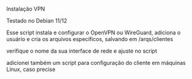 Instalação VPN

Testado no Debian 11/12


Esse script instala e configurar o OpenVPN ou WireGuard, adiciona o usuário e cria os arquivos específicos, salvando em /arqs/clientes



verifique o nome da sua interface de rede e ajuste no script



adicionei também um script para configuração do cliente em máquinas Linux, caso precise
